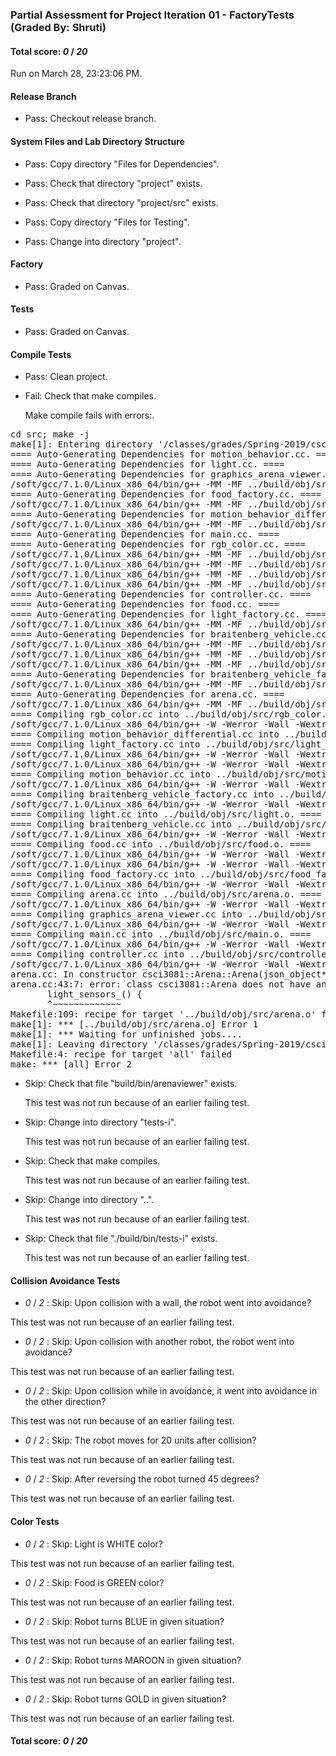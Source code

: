 ### Partial Assessment for Project Iteration 01 - FactoryTests (Graded By: Shruti)

#### Total score: _0_ / _20_

Run on March 28, 23:23:06 PM.


#### Release Branch

+ Pass: Checkout release branch.




#### System Files and Lab Directory Structure

+ Pass: Copy directory "Files for Dependencies".



+ Pass: Check that directory "project" exists.

+ Pass: Check that directory "project/src" exists.

+ Pass: Copy directory "Files for Testing".



+ Pass: Change into directory "project".


#### Factory

+ Pass: Graded on Canvas.




#### Tests

+ Pass: Graded on Canvas.




#### Compile Tests

+ Pass: Clean project.



+ Fail: Check that make compiles.

    Make compile fails with errors:.
<pre>cd src; make -j
make[1]: Entering directory '/classes/grades/Spring-2019/csci3081/verma125/csci3081-grading-env/grading-scripts/grading/Proj_01_FactoryTests_Assessment/repo-scher528/project/src'
==== Auto-Generating Dependencies for motion_behavior.cc. ====
==== Auto-Generating Dependencies for light.cc. ====
==== Auto-Generating Dependencies for graphics_arena_viewer.cc. ====
/soft/gcc/7.1.0/Linux_x86_64/bin/g++ -MM -MF ../build/obj/src/light.d -MP -MT ../build/obj/src/light.o -W -Werror -Wall -Wextra -fdiagnostics-color=always -Wno-missing-field-initializers -Wshadow -Wcast-align -Wcast-qual -Wformat=2 -Winit-self -Wlogical-op -Wmissing-declarations -Wmissing-include-dirs -Wredundant-decls -Wswitch-default -Weffc++ -Wsuggest-override -Wstrict-null-sentinel -Wsign-promo -Wold-style-cast -Woverloaded-virtual -Wctor-dtor-privacy -g -std=c++14 -c -I.. -I. -isystem/classes/grades/Spring-2019/csci3081/csel-s19c3081/include -isystem/classes/grades/Spring-2019/csci3081/csel-s19c3081/include/nanovg -isystem/classes/grades/Spring-2019/csci3081/csel-s19c3081/include/MinGfx-1.0 light.cc
==== Auto-Generating Dependencies for food_factory.cc. ====
/soft/gcc/7.1.0/Linux_x86_64/bin/g++ -MM -MF ../build/obj/src/motion_behavior.d -MP -MT ../build/obj/src/motion_behavior.o -W -Werror -Wall -Wextra -fdiagnostics-color=always -Wno-missing-field-initializers -Wshadow -Wcast-align -Wcast-qual -Wformat=2 -Winit-self -Wlogical-op -Wmissing-declarations -Wmissing-include-dirs -Wredundant-decls -Wswitch-default -Weffc++ -Wsuggest-override -Wstrict-null-sentinel -Wsign-promo -Wold-style-cast -Woverloaded-virtual -Wctor-dtor-privacy -g -std=c++14 -c -I.. -I. -isystem/classes/grades/Spring-2019/csci3081/csel-s19c3081/include -isystem/classes/grades/Spring-2019/csci3081/csel-s19c3081/include/nanovg -isystem/classes/grades/Spring-2019/csci3081/csel-s19c3081/include/MinGfx-1.0 motion_behavior.cc
==== Auto-Generating Dependencies for motion_behavior_differential.cc. ====
/soft/gcc/7.1.0/Linux_x86_64/bin/g++ -MM -MF ../build/obj/src/graphics_arena_viewer.d -MP -MT ../build/obj/src/graphics_arena_viewer.o -W -Werror -Wall -Wextra -fdiagnostics-color=always -Wno-missing-field-initializers -Wshadow -Wcast-align -Wcast-qual -Wformat=2 -Winit-self -Wlogical-op -Wmissing-declarations -Wmissing-include-dirs -Wredundant-decls -Wswitch-default -Weffc++ -Wsuggest-override -Wstrict-null-sentinel -Wsign-promo -Wold-style-cast -Woverloaded-virtual -Wctor-dtor-privacy -g -std=c++14 -c -I.. -I. -isystem/classes/grades/Spring-2019/csci3081/csel-s19c3081/include -isystem/classes/grades/Spring-2019/csci3081/csel-s19c3081/include/nanovg -isystem/classes/grades/Spring-2019/csci3081/csel-s19c3081/include/MinGfx-1.0 graphics_arena_viewer.cc
==== Auto-Generating Dependencies for main.cc. ====
==== Auto-Generating Dependencies for rgb_color.cc. ====
/soft/gcc/7.1.0/Linux_x86_64/bin/g++ -MM -MF ../build/obj/src/food_factory.d -MP -MT ../build/obj/src/food_factory.o -W -Werror -Wall -Wextra -fdiagnostics-color=always -Wno-missing-field-initializers -Wshadow -Wcast-align -Wcast-qual -Wformat=2 -Winit-self -Wlogical-op -Wmissing-declarations -Wmissing-include-dirs -Wredundant-decls -Wswitch-default -Weffc++ -Wsuggest-override -Wstrict-null-sentinel -Wsign-promo -Wold-style-cast -Woverloaded-virtual -Wctor-dtor-privacy -g -std=c++14 -c -I.. -I. -isystem/classes/grades/Spring-2019/csci3081/csel-s19c3081/include -isystem/classes/grades/Spring-2019/csci3081/csel-s19c3081/include/nanovg -isystem/classes/grades/Spring-2019/csci3081/csel-s19c3081/include/MinGfx-1.0 food_factory.cc
/soft/gcc/7.1.0/Linux_x86_64/bin/g++ -MM -MF ../build/obj/src/motion_behavior_differential.d -MP -MT ../build/obj/src/motion_behavior_differential.o -W -Werror -Wall -Wextra -fdiagnostics-color=always -Wno-missing-field-initializers -Wshadow -Wcast-align -Wcast-qual -Wformat=2 -Winit-self -Wlogical-op -Wmissing-declarations -Wmissing-include-dirs -Wredundant-decls -Wswitch-default -Weffc++ -Wsuggest-override -Wstrict-null-sentinel -Wsign-promo -Wold-style-cast -Woverloaded-virtual -Wctor-dtor-privacy -g -std=c++14 -c -I.. -I. -isystem/classes/grades/Spring-2019/csci3081/csel-s19c3081/include -isystem/classes/grades/Spring-2019/csci3081/csel-s19c3081/include/nanovg -isystem/classes/grades/Spring-2019/csci3081/csel-s19c3081/include/MinGfx-1.0 motion_behavior_differential.cc
/soft/gcc/7.1.0/Linux_x86_64/bin/g++ -MM -MF ../build/obj/src/main.d -MP -MT ../build/obj/src/main.o -W -Werror -Wall -Wextra -fdiagnostics-color=always -Wno-missing-field-initializers -Wshadow -Wcast-align -Wcast-qual -Wformat=2 -Winit-self -Wlogical-op -Wmissing-declarations -Wmissing-include-dirs -Wredundant-decls -Wswitch-default -Weffc++ -Wsuggest-override -Wstrict-null-sentinel -Wsign-promo -Wold-style-cast -Woverloaded-virtual -Wctor-dtor-privacy -g -std=c++14 -c -I.. -I. -isystem/classes/grades/Spring-2019/csci3081/csel-s19c3081/include -isystem/classes/grades/Spring-2019/csci3081/csel-s19c3081/include/nanovg -isystem/classes/grades/Spring-2019/csci3081/csel-s19c3081/include/MinGfx-1.0 main.cc
/soft/gcc/7.1.0/Linux_x86_64/bin/g++ -MM -MF ../build/obj/src/rgb_color.d -MP -MT ../build/obj/src/rgb_color.o -W -Werror -Wall -Wextra -fdiagnostics-color=always -Wno-missing-field-initializers -Wshadow -Wcast-align -Wcast-qual -Wformat=2 -Winit-self -Wlogical-op -Wmissing-declarations -Wmissing-include-dirs -Wredundant-decls -Wswitch-default -Weffc++ -Wsuggest-override -Wstrict-null-sentinel -Wsign-promo -Wold-style-cast -Woverloaded-virtual -Wctor-dtor-privacy -g -std=c++14 -c -I.. -I. -isystem/classes/grades/Spring-2019/csci3081/csel-s19c3081/include -isystem/classes/grades/Spring-2019/csci3081/csel-s19c3081/include/nanovg -isystem/classes/grades/Spring-2019/csci3081/csel-s19c3081/include/MinGfx-1.0 rgb_color.cc
==== Auto-Generating Dependencies for controller.cc. ====
==== Auto-Generating Dependencies for food.cc. ====
==== Auto-Generating Dependencies for light_factory.cc. ====
/soft/gcc/7.1.0/Linux_x86_64/bin/g++ -MM -MF ../build/obj/src/food.d -MP -MT ../build/obj/src/food.o -W -Werror -Wall -Wextra -fdiagnostics-color=always -Wno-missing-field-initializers -Wshadow -Wcast-align -Wcast-qual -Wformat=2 -Winit-self -Wlogical-op -Wmissing-declarations -Wmissing-include-dirs -Wredundant-decls -Wswitch-default -Weffc++ -Wsuggest-override -Wstrict-null-sentinel -Wsign-promo -Wold-style-cast -Woverloaded-virtual -Wctor-dtor-privacy -g -std=c++14 -c -I.. -I. -isystem/classes/grades/Spring-2019/csci3081/csel-s19c3081/include -isystem/classes/grades/Spring-2019/csci3081/csel-s19c3081/include/nanovg -isystem/classes/grades/Spring-2019/csci3081/csel-s19c3081/include/MinGfx-1.0 food.cc
==== Auto-Generating Dependencies for braitenberg_vehicle.cc. ====
/soft/gcc/7.1.0/Linux_x86_64/bin/g++ -MM -MF ../build/obj/src/light_factory.d -MP -MT ../build/obj/src/light_factory.o -W -Werror -Wall -Wextra -fdiagnostics-color=always -Wno-missing-field-initializers -Wshadow -Wcast-align -Wcast-qual -Wformat=2 -Winit-self -Wlogical-op -Wmissing-declarations -Wmissing-include-dirs -Wredundant-decls -Wswitch-default -Weffc++ -Wsuggest-override -Wstrict-null-sentinel -Wsign-promo -Wold-style-cast -Woverloaded-virtual -Wctor-dtor-privacy -g -std=c++14 -c -I.. -I. -isystem/classes/grades/Spring-2019/csci3081/csel-s19c3081/include -isystem/classes/grades/Spring-2019/csci3081/csel-s19c3081/include/nanovg -isystem/classes/grades/Spring-2019/csci3081/csel-s19c3081/include/MinGfx-1.0 light_factory.cc
/soft/gcc/7.1.0/Linux_x86_64/bin/g++ -MM -MF ../build/obj/src/controller.d -MP -MT ../build/obj/src/controller.o -W -Werror -Wall -Wextra -fdiagnostics-color=always -Wno-missing-field-initializers -Wshadow -Wcast-align -Wcast-qual -Wformat=2 -Winit-self -Wlogical-op -Wmissing-declarations -Wmissing-include-dirs -Wredundant-decls -Wswitch-default -Weffc++ -Wsuggest-override -Wstrict-null-sentinel -Wsign-promo -Wold-style-cast -Woverloaded-virtual -Wctor-dtor-privacy -g -std=c++14 -c -I.. -I. -isystem/classes/grades/Spring-2019/csci3081/csel-s19c3081/include -isystem/classes/grades/Spring-2019/csci3081/csel-s19c3081/include/nanovg -isystem/classes/grades/Spring-2019/csci3081/csel-s19c3081/include/MinGfx-1.0 controller.cc
/soft/gcc/7.1.0/Linux_x86_64/bin/g++ -MM -MF ../build/obj/src/braitenberg_vehicle.d -MP -MT ../build/obj/src/braitenberg_vehicle.o -W -Werror -Wall -Wextra -fdiagnostics-color=always -Wno-missing-field-initializers -Wshadow -Wcast-align -Wcast-qual -Wformat=2 -Winit-self -Wlogical-op -Wmissing-declarations -Wmissing-include-dirs -Wredundant-decls -Wswitch-default -Weffc++ -Wsuggest-override -Wstrict-null-sentinel -Wsign-promo -Wold-style-cast -Woverloaded-virtual -Wctor-dtor-privacy -g -std=c++14 -c -I.. -I. -isystem/classes/grades/Spring-2019/csci3081/csel-s19c3081/include -isystem/classes/grades/Spring-2019/csci3081/csel-s19c3081/include/nanovg -isystem/classes/grades/Spring-2019/csci3081/csel-s19c3081/include/MinGfx-1.0 braitenberg_vehicle.cc
==== Auto-Generating Dependencies for braitenberg_vehicle_factory.cc. ====
/soft/gcc/7.1.0/Linux_x86_64/bin/g++ -MM -MF ../build/obj/src/braitenberg_vehicle_factory.d -MP -MT ../build/obj/src/braitenberg_vehicle_factory.o -W -Werror -Wall -Wextra -fdiagnostics-color=always -Wno-missing-field-initializers -Wshadow -Wcast-align -Wcast-qual -Wformat=2 -Winit-self -Wlogical-op -Wmissing-declarations -Wmissing-include-dirs -Wredundant-decls -Wswitch-default -Weffc++ -Wsuggest-override -Wstrict-null-sentinel -Wsign-promo -Wold-style-cast -Woverloaded-virtual -Wctor-dtor-privacy -g -std=c++14 -c -I.. -I. -isystem/classes/grades/Spring-2019/csci3081/csel-s19c3081/include -isystem/classes/grades/Spring-2019/csci3081/csel-s19c3081/include/nanovg -isystem/classes/grades/Spring-2019/csci3081/csel-s19c3081/include/MinGfx-1.0 braitenberg_vehicle_factory.cc
==== Auto-Generating Dependencies for arena.cc. ====
/soft/gcc/7.1.0/Linux_x86_64/bin/g++ -MM -MF ../build/obj/src/arena.d -MP -MT ../build/obj/src/arena.o -W -Werror -Wall -Wextra -fdiagnostics-color=always -Wno-missing-field-initializers -Wshadow -Wcast-align -Wcast-qual -Wformat=2 -Winit-self -Wlogical-op -Wmissing-declarations -Wmissing-include-dirs -Wredundant-decls -Wswitch-default -Weffc++ -Wsuggest-override -Wstrict-null-sentinel -Wsign-promo -Wold-style-cast -Woverloaded-virtual -Wctor-dtor-privacy -g -std=c++14 -c -I.. -I. -isystem/classes/grades/Spring-2019/csci3081/csel-s19c3081/include -isystem/classes/grades/Spring-2019/csci3081/csel-s19c3081/include/nanovg -isystem/classes/grades/Spring-2019/csci3081/csel-s19c3081/include/MinGfx-1.0 arena.cc
==== Compiling rgb_color.cc into ../build/obj/src/rgb_color.o. ====
/soft/gcc/7.1.0/Linux_x86_64/bin/g++ -W -Werror -Wall -Wextra -fdiagnostics-color=always -Wno-missing-field-initializers -Wshadow -Wcast-align -Wcast-qual -Wformat=2 -Winit-self -Wlogical-op -Wmissing-declarations -Wmissing-include-dirs -Wredundant-decls -Wswitch-default -Weffc++ -Wsuggest-override -Wstrict-null-sentinel -Wsign-promo -Wold-style-cast -Woverloaded-virtual -Wctor-dtor-privacy -g -std=c++14 -c -I.. -I. -isystem/classes/grades/Spring-2019/csci3081/csel-s19c3081/include -isystem/classes/grades/Spring-2019/csci3081/csel-s19c3081/include/nanovg -isystem/classes/grades/Spring-2019/csci3081/csel-s19c3081/include/MinGfx-1.0  -c -o  ../build/obj/src/rgb_color.o rgb_color.cc
==== Compiling motion_behavior_differential.cc into ../build/obj/src/motion_behavior_differential.o. ====
==== Compiling light_factory.cc into ../build/obj/src/light_factory.o. ====
/soft/gcc/7.1.0/Linux_x86_64/bin/g++ -W -Werror -Wall -Wextra -fdiagnostics-color=always -Wno-missing-field-initializers -Wshadow -Wcast-align -Wcast-qual -Wformat=2 -Winit-self -Wlogical-op -Wmissing-declarations -Wmissing-include-dirs -Wredundant-decls -Wswitch-default -Weffc++ -Wsuggest-override -Wstrict-null-sentinel -Wsign-promo -Wold-style-cast -Woverloaded-virtual -Wctor-dtor-privacy -g -std=c++14 -c -I.. -I. -isystem/classes/grades/Spring-2019/csci3081/csel-s19c3081/include -isystem/classes/grades/Spring-2019/csci3081/csel-s19c3081/include/nanovg -isystem/classes/grades/Spring-2019/csci3081/csel-s19c3081/include/MinGfx-1.0  -c -o  ../build/obj/src/motion_behavior_differential.o motion_behavior_differential.cc
/soft/gcc/7.1.0/Linux_x86_64/bin/g++ -W -Werror -Wall -Wextra -fdiagnostics-color=always -Wno-missing-field-initializers -Wshadow -Wcast-align -Wcast-qual -Wformat=2 -Winit-self -Wlogical-op -Wmissing-declarations -Wmissing-include-dirs -Wredundant-decls -Wswitch-default -Weffc++ -Wsuggest-override -Wstrict-null-sentinel -Wsign-promo -Wold-style-cast -Woverloaded-virtual -Wctor-dtor-privacy -g -std=c++14 -c -I.. -I. -isystem/classes/grades/Spring-2019/csci3081/csel-s19c3081/include -isystem/classes/grades/Spring-2019/csci3081/csel-s19c3081/include/nanovg -isystem/classes/grades/Spring-2019/csci3081/csel-s19c3081/include/MinGfx-1.0  -c -o  ../build/obj/src/light_factory.o light_factory.cc
==== Compiling motion_behavior.cc into ../build/obj/src/motion_behavior.o. ====
/soft/gcc/7.1.0/Linux_x86_64/bin/g++ -W -Werror -Wall -Wextra -fdiagnostics-color=always -Wno-missing-field-initializers -Wshadow -Wcast-align -Wcast-qual -Wformat=2 -Winit-self -Wlogical-op -Wmissing-declarations -Wmissing-include-dirs -Wredundant-decls -Wswitch-default -Weffc++ -Wsuggest-override -Wstrict-null-sentinel -Wsign-promo -Wold-style-cast -Woverloaded-virtual -Wctor-dtor-privacy -g -std=c++14 -c -I.. -I. -isystem/classes/grades/Spring-2019/csci3081/csel-s19c3081/include -isystem/classes/grades/Spring-2019/csci3081/csel-s19c3081/include/nanovg -isystem/classes/grades/Spring-2019/csci3081/csel-s19c3081/include/MinGfx-1.0  -c -o  ../build/obj/src/motion_behavior.o motion_behavior.cc
==== Compiling braitenberg_vehicle_factory.cc into ../build/obj/src/braitenberg_vehicle_factory.o. ====
/soft/gcc/7.1.0/Linux_x86_64/bin/g++ -W -Werror -Wall -Wextra -fdiagnostics-color=always -Wno-missing-field-initializers -Wshadow -Wcast-align -Wcast-qual -Wformat=2 -Winit-self -Wlogical-op -Wmissing-declarations -Wmissing-include-dirs -Wredundant-decls -Wswitch-default -Weffc++ -Wsuggest-override -Wstrict-null-sentinel -Wsign-promo -Wold-style-cast -Woverloaded-virtual -Wctor-dtor-privacy -g -std=c++14 -c -I.. -I. -isystem/classes/grades/Spring-2019/csci3081/csel-s19c3081/include -isystem/classes/grades/Spring-2019/csci3081/csel-s19c3081/include/nanovg -isystem/classes/grades/Spring-2019/csci3081/csel-s19c3081/include/MinGfx-1.0  -c -o  ../build/obj/src/braitenberg_vehicle_factory.o braitenberg_vehicle_factory.cc
==== Compiling light.cc into ../build/obj/src/light.o. ====
==== Compiling braitenberg_vehicle.cc into ../build/obj/src/braitenberg_vehicle.o. ====
/soft/gcc/7.1.0/Linux_x86_64/bin/g++ -W -Werror -Wall -Wextra -fdiagnostics-color=always -Wno-missing-field-initializers -Wshadow -Wcast-align -Wcast-qual -Wformat=2 -Winit-self -Wlogical-op -Wmissing-declarations -Wmissing-include-dirs -Wredundant-decls -Wswitch-default -Weffc++ -Wsuggest-override -Wstrict-null-sentinel -Wsign-promo -Wold-style-cast -Woverloaded-virtual -Wctor-dtor-privacy -g -std=c++14 -c -I.. -I. -isystem/classes/grades/Spring-2019/csci3081/csel-s19c3081/include -isystem/classes/grades/Spring-2019/csci3081/csel-s19c3081/include/nanovg -isystem/classes/grades/Spring-2019/csci3081/csel-s19c3081/include/MinGfx-1.0  -c -o  ../build/obj/src/braitenberg_vehicle.o braitenberg_vehicle.cc
==== Compiling food.cc into ../build/obj/src/food.o. ====
/soft/gcc/7.1.0/Linux_x86_64/bin/g++ -W -Werror -Wall -Wextra -fdiagnostics-color=always -Wno-missing-field-initializers -Wshadow -Wcast-align -Wcast-qual -Wformat=2 -Winit-self -Wlogical-op -Wmissing-declarations -Wmissing-include-dirs -Wredundant-decls -Wswitch-default -Weffc++ -Wsuggest-override -Wstrict-null-sentinel -Wsign-promo -Wold-style-cast -Woverloaded-virtual -Wctor-dtor-privacy -g -std=c++14 -c -I.. -I. -isystem/classes/grades/Spring-2019/csci3081/csel-s19c3081/include -isystem/classes/grades/Spring-2019/csci3081/csel-s19c3081/include/nanovg -isystem/classes/grades/Spring-2019/csci3081/csel-s19c3081/include/MinGfx-1.0  -c -o  ../build/obj/src/food.o food.cc
/soft/gcc/7.1.0/Linux_x86_64/bin/g++ -W -Werror -Wall -Wextra -fdiagnostics-color=always -Wno-missing-field-initializers -Wshadow -Wcast-align -Wcast-qual -Wformat=2 -Winit-self -Wlogical-op -Wmissing-declarations -Wmissing-include-dirs -Wredundant-decls -Wswitch-default -Weffc++ -Wsuggest-override -Wstrict-null-sentinel -Wsign-promo -Wold-style-cast -Woverloaded-virtual -Wctor-dtor-privacy -g -std=c++14 -c -I.. -I. -isystem/classes/grades/Spring-2019/csci3081/csel-s19c3081/include -isystem/classes/grades/Spring-2019/csci3081/csel-s19c3081/include/nanovg -isystem/classes/grades/Spring-2019/csci3081/csel-s19c3081/include/MinGfx-1.0  -c -o  ../build/obj/src/light.o light.cc
==== Compiling food_factory.cc into ../build/obj/src/food_factory.o. ====
/soft/gcc/7.1.0/Linux_x86_64/bin/g++ -W -Werror -Wall -Wextra -fdiagnostics-color=always -Wno-missing-field-initializers -Wshadow -Wcast-align -Wcast-qual -Wformat=2 -Winit-self -Wlogical-op -Wmissing-declarations -Wmissing-include-dirs -Wredundant-decls -Wswitch-default -Weffc++ -Wsuggest-override -Wstrict-null-sentinel -Wsign-promo -Wold-style-cast -Woverloaded-virtual -Wctor-dtor-privacy -g -std=c++14 -c -I.. -I. -isystem/classes/grades/Spring-2019/csci3081/csel-s19c3081/include -isystem/classes/grades/Spring-2019/csci3081/csel-s19c3081/include/nanovg -isystem/classes/grades/Spring-2019/csci3081/csel-s19c3081/include/MinGfx-1.0  -c -o  ../build/obj/src/food_factory.o food_factory.cc
==== Compiling arena.cc into ../build/obj/src/arena.o. ====
/soft/gcc/7.1.0/Linux_x86_64/bin/g++ -W -Werror -Wall -Wextra -fdiagnostics-color=always -Wno-missing-field-initializers -Wshadow -Wcast-align -Wcast-qual -Wformat=2 -Winit-self -Wlogical-op -Wmissing-declarations -Wmissing-include-dirs -Wredundant-decls -Wswitch-default -Weffc++ -Wsuggest-override -Wstrict-null-sentinel -Wsign-promo -Wold-style-cast -Woverloaded-virtual -Wctor-dtor-privacy -g -std=c++14 -c -I.. -I. -isystem/classes/grades/Spring-2019/csci3081/csel-s19c3081/include -isystem/classes/grades/Spring-2019/csci3081/csel-s19c3081/include/nanovg -isystem/classes/grades/Spring-2019/csci3081/csel-s19c3081/include/MinGfx-1.0  -c -o  ../build/obj/src/arena.o arena.cc
==== Compiling graphics_arena_viewer.cc into ../build/obj/src/graphics_arena_viewer.o. ====
/soft/gcc/7.1.0/Linux_x86_64/bin/g++ -W -Werror -Wall -Wextra -fdiagnostics-color=always -Wno-missing-field-initializers -Wshadow -Wcast-align -Wcast-qual -Wformat=2 -Winit-self -Wlogical-op -Wmissing-declarations -Wmissing-include-dirs -Wredundant-decls -Wswitch-default -Weffc++ -Wsuggest-override -Wstrict-null-sentinel -Wsign-promo -Wold-style-cast -Woverloaded-virtual -Wctor-dtor-privacy -g -std=c++14 -c -I.. -I. -isystem/classes/grades/Spring-2019/csci3081/csel-s19c3081/include -isystem/classes/grades/Spring-2019/csci3081/csel-s19c3081/include/nanovg -isystem/classes/grades/Spring-2019/csci3081/csel-s19c3081/include/MinGfx-1.0  -c -o  ../build/obj/src/graphics_arena_viewer.o graphics_arena_viewer.cc
==== Compiling main.cc into ../build/obj/src/main.o. ====
/soft/gcc/7.1.0/Linux_x86_64/bin/g++ -W -Werror -Wall -Wextra -fdiagnostics-color=always -Wno-missing-field-initializers -Wshadow -Wcast-align -Wcast-qual -Wformat=2 -Winit-self -Wlogical-op -Wmissing-declarations -Wmissing-include-dirs -Wredundant-decls -Wswitch-default -Weffc++ -Wsuggest-override -Wstrict-null-sentinel -Wsign-promo -Wold-style-cast -Woverloaded-virtual -Wctor-dtor-privacy -g -std=c++14 -c -I.. -I. -isystem/classes/grades/Spring-2019/csci3081/csel-s19c3081/include -isystem/classes/grades/Spring-2019/csci3081/csel-s19c3081/include/nanovg -isystem/classes/grades/Spring-2019/csci3081/csel-s19c3081/include/MinGfx-1.0  -c -o  ../build/obj/src/main.o main.cc
==== Compiling controller.cc into ../build/obj/src/controller.o. ====
/soft/gcc/7.1.0/Linux_x86_64/bin/g++ -W -Werror -Wall -Wextra -fdiagnostics-color=always -Wno-missing-field-initializers -Wshadow -Wcast-align -Wcast-qual -Wformat=2 -Winit-self -Wlogical-op -Wmissing-declarations -Wmissing-include-dirs -Wredundant-decls -Wswitch-default -Weffc++ -Wsuggest-override -Wstrict-null-sentinel -Wsign-promo -Wold-style-cast -Woverloaded-virtual -Wctor-dtor-privacy -g -std=c++14 -c -I.. -I. -isystem/classes/grades/Spring-2019/csci3081/csel-s19c3081/include -isystem/classes/grades/Spring-2019/csci3081/csel-s19c3081/include/nanovg -isystem/classes/grades/Spring-2019/csci3081/csel-s19c3081/include/MinGfx-1.0  -c -o  ../build/obj/src/controller.o controller.cc
arena.cc: In constructor csci3081::Arena::Arena(json_object*):
arena.cc:43:7: error: class csci3081::Arena does not have any field named light_sensors_
       light_sensors_() {
       ^~~~~~~~~~~~~~
Makefile:109: recipe for target '../build/obj/src/arena.o' failed
make[1]: *** [../build/obj/src/arena.o] Error 1
make[1]: *** Waiting for unfinished jobs....
make[1]: Leaving directory '/classes/grades/Spring-2019/csci3081/verma125/csci3081-grading-env/grading-scripts/grading/Proj_01_FactoryTests_Assessment/repo-scher528/project/src'
Makefile:4: recipe for target 'all' failed
make: *** [all] Error 2
</pre>



+ Skip: Check that file "build/bin/arenaviewer" exists.

  This test was not run because of an earlier failing test.

+ Skip: Change into directory "tests-i".

  This test was not run because of an earlier failing test.

+ Skip: Check that make compiles.

  This test was not run because of an earlier failing test.

+ Skip: Change into directory "..".

  This test was not run because of an earlier failing test.

+ Skip: Check that file "./build/bin/tests-i" exists.

  This test was not run because of an earlier failing test.


#### Collision Avoidance Tests

+  _0_ / _2_ : Skip: Upon collision with a wall, the robot went into avoidance?

  This test was not run because of an earlier failing test.

+  _0_ / _2_ : Skip: Upon collision with another robot, the robot went into avoidance?

  This test was not run because of an earlier failing test.

+  _0_ / _2_ : Skip: Upon collision while in avoidance, it went into avoidance in the other direction?

  This test was not run because of an earlier failing test.

+  _0_ / _2_ : Skip: The robot moves for 20 units after collision?

  This test was not run because of an earlier failing test.

+  _0_ / _2_ : Skip: After reversing the robot turned 45 degrees?

  This test was not run because of an earlier failing test.


#### Color Tests

+  _0_ / _2_ : Skip: Light is WHITE color?

  This test was not run because of an earlier failing test.

+  _0_ / _2_ : Skip: Food is GREEN color?

  This test was not run because of an earlier failing test.

+  _0_ / _2_ : Skip: Robot turns BLUE in given situation?

  This test was not run because of an earlier failing test.

+  _0_ / _2_ : Skip: Robot turns MAROON in given situation?

  This test was not run because of an earlier failing test.

+  _0_ / _2_ : Skip: Robot turns GOLD in given situation?

  This test was not run because of an earlier failing test.

#### Total score: _0_ / _20_


